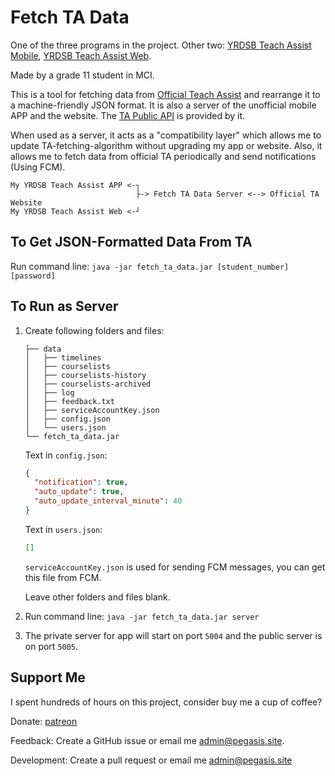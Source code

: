 # Fetch TA Data

One of the three programs in the project. Other two:  [YRDSB Teach Assist Mobile](https://github.com/PegasisForever/YRDSB-Teach-Assist-Mobile), [YRDSB Teach Assist Web](https://github.com/PegasisForever/YRDSB-Teach-Assist-Web).

Made by a grade 11 student in MCI.

This is a tool for fetching data from [Official Teach Assist](https://ta.yrdsb.ca/yrdsb/index.php) and rearrange it to a machine-friendly JSON format. It is also a server of the unofficial mobile APP and the website. The [TA Public API](https://api.pegasis.site/docs/ta/) is provided by it.

When used as a server, it acts as a "compatibility layer" which allows me to update TA-fetching-algorithm without upgrading my app or website. Also, it allows me to fetch data from official TA periodically and send notifications (Using FCM).

```
My YRDSB Teach Assist APP <-┐
                            ├-> Fetch TA Data Server <--> Official TA Website
My YRDSB Teach Assist Web <-┘
```

## To Get JSON-Formatted Data From TA

Run command line: `java -jar fetch_ta_data.jar [student_number] [password]`

## To Run as Server

1. Create following folders and files:

   ```
   ├── data
   │   ├── timelines
   │   ├── courselists
   │   ├── courselists-history
   │   ├── courselists-archived
   │   ├── log
   │   ├── feedback.txt
   │   ├── serviceAccountKey.json
   │   ├── config.json
   │   └── users.json
   └── fetch_ta_data.jar
   ```

   Text in `config.json`:

   ```json
   {
     "notification": true,
     "auto_update": true,
     "auto_update_interval_minute": 40
   }
   ```

   Text in `users.json`:

   ```json
   []
   ```

   `serviceAccountKey.json` is used for sending FCM messages, you can get this file from FCM.

   Leave other folders and files blank.

2. Run command line: `java -jar fetch_ta_data.jar server`

3. The private server for app will start on port `5004` and the public server is on port `5005`.

## Support Me

I spent hundreds of hours on this project, consider buy me a cup of coffee?

Donate: [patreon](https://www.patreon.com/yrdsbta)

Feedback: Create a GitHub issue or email me [admin@pegasis.site](mailto:admin@pegasis.site).

Development: Create a pull request or email me [admin@pegasis.site](mailto:admin@pegasis.site)